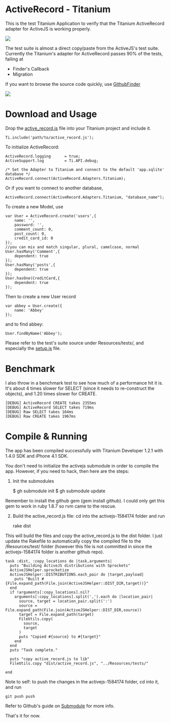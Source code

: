 ActiveRecord - Titanium
=======================
This is the test Titanium Application to verify that the Titanium ActiveRecord adapter for ActiveJS is working properly.

<img src="http://cl.ly/efd83fc8696da14f21d5/content">

The test suite is almost a direct copy/paste from the ActiveJS's test suite.  Currently the Titanium's adapter for ActiveRecord passes 90% of the tests, failing at 

- Finder's Callback
- Migration


If you want to browse the source code quickly, use [GithubFinder](http://sr3d.github.com/GithubFinder/?utm_source=titanium_activerecord&user_id=sr3d&repo=titanium_activerecord&branch=master)

[<img src="http://cl.ly/307e03db6d3bf380da47/content">](http://sr3d.github.com/GithubFinder/?utm_source=titanium_activerecord&user_id=sr3d&repo=titanium_activerecord&branch=master)


Download and Usage
==================
Drop the [active_record.js](http://github.com/sr3d/titanium_activerecord/raw/master/Resources/tests/active_record.js) file into your Titanium project and include it.

    Ti.include('path/to/active_record.js');

To initialize ActiveRecord:

    ActiveRecord.logging      = true;
    ActiveSupport.log         = Ti.API.debug;

    /* Set the Adapter to Titanium and connect to the default 'app.sqlite' database */
    ActiveRecord.connect(ActiveRecord.Adapters.Titanium);

Or if you want to connect to another database,
  
    ActiveRecord.connect(ActiveRecord.Adapters.Titanium, "database_name");
    
To create a new Model, use


    var User = ActiveRecord.create('users',{
        name: '',
        password: '',
        comment_count: 0,
        post_count: 0,
        credit_card_id: 0
    });
    //you can mix and match singular, plural, camelcase, normal
    User.hasMany('Comment',{
        dependent: true
    });
    User.hasMany('posts',{
        dependent: true
    });
    User.hasOne(CreditCard,{
        dependent: true
    });
    
    
Then to create a new User record

    var abbey = User.create({
        name: 'Abbey'
    });    

and to find abbey:

    User.findByName('Abbey');


Please refer to the test's suite source under Resources/tests/, and especially the [setup.js](http://github.com/sr3d/titanium_activerecord/blob/master/Resources/tests/setup.js) file. 
  

Benchmark
=========
I also throw in a benchmark test to see how much of a performance hit it is.  It's about 4 times slower for SELECT (since it needs to re-construct the objects), and 1.20 times slower for CREATE.


    [DEBUG] ActiveRecord CREATE takes 2355ms
    [DEBUG] ActiveRecord SELECT takes 719ms
    [DEBUG] Raw SELECT takes 164ms
    [DEBUG] Raw CREATE takes 1967ms


Compile & Running
=================
The app has been compiled successfully with Titanium Developer 1.2.1 with 1.4.0 SDK and iPhone 4.1 SDK.

You don't need to initialize the activejs submodule in order to compile the app.  However, if you need to hack, then here are the steps:

1.  Init the submodules

    $ gh submodule init
    $ gh submodule update

Remember to install the github gem (gem install github).  I could only get this gem to work in ruby 1.8.7 so rvm came to the rescue.

2.  Build the active_record.js file: cd into the activejs-1584174 folder and run

    rake dist
    
This will build the files and copy the active_record.js to the dist folder.  I just update the Rakefile to automatically copy the compiled file to the /Resources/test/ folder (however this file is not committed in since the activejs-1584174 folder is another github repo).

    task :dist, :copy_locations do |task,arguments|
      puts "Building ActiveJS distributions with Sprockets"
      ActiveJSHelper.sprocketize
      ActiveJSHelper::DISTRIBUTIONS.each_pair do |target,payload|
        puts "Built #{File.expand_path(File.join(ActiveJSHelper::DIST_DIR,target))}"
      end
      if !arguments[:copy_locations].nil?
        arguments[:copy_locations].split(',').each do |location_pair|
          source, target = location_pair.split(':')
          source = File.expand_path(File.join(ActiveJSHelper::DIST_DIR,source))
          target = File.expand_path(target)
          FileUtils.copy(
            source,
            target
          )
          puts "Copied #{source} to #{target}"
        end
      end
      puts "Task complete."

      puts "copy active_record.js to lib"
      FileUtils.copy "dist/active_record.js", "../Resources/tests/"
  
    end

Note to self:  to push the changes in the activejs-1584174 folder, cd into it, and run 

    git push push


Refer to Github's guide on [Submodule](http://github.com/guides/developing-with-submodules) for more info.  

That's it for now.